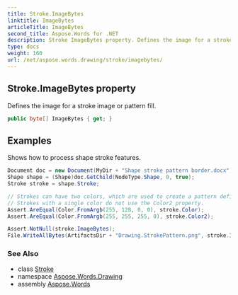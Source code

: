 ```yaml
---
title: Stroke.ImageBytes
linktitle: ImageBytes
articleTitle: ImageBytes
second_title: Aspose.Words for .NET
description: Stroke ImageBytes property. Defines the image for a stroke image or pattern fill in C#.
type: docs
weight: 160
url: /net/aspose.words.drawing/stroke/imagebytes/
---
```

## Stroke.ImageBytes property

Defines the image for a stroke image or pattern fill.

```csharp
public byte[] ImageBytes { get; }
```

## Examples

Shows how to process shape stroke features.

```csharp
Document doc = new Document(MyDir + "Shape stroke pattern border.docx");
Shape shape = (Shape)doc.GetChild(NodeType.Shape, 0, true);
Stroke stroke = shape.Stroke;

// Strokes can have two colors, which are used to create a pattern defined by two-tone image data.
// Strokes with a single color do not use the Color2 property.
Assert.AreEqual(Color.FromArgb(255, 128, 0, 0), stroke.Color);
Assert.AreEqual(Color.FromArgb(255, 255, 255, 0), stroke.Color2);

Assert.NotNull(stroke.ImageBytes);
File.WriteAllBytes(ArtifactsDir + "Drawing.StrokePattern.png", stroke.ImageBytes);
```

### See Also

* class [Stroke](../)
* namespace [Aspose.Words.Drawing](../../../aspose.words.drawing/)
* assembly [Aspose.Words](../../../)
